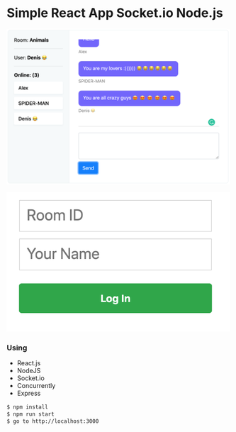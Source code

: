 # Simple React App Socket.io Node.js


![](https://github.com/YKalashnikov/simple-react-chat-with-sockets-/blob/master/chat1.png)

![](https://github.com/YKalashnikov/simple-react-chat-with-sockets-/blob/master/chat2.png)

### Using
- React.js
- NodeJS
- Socket.io
- Concurrently
- Express


```shell
$ npm install
$ npm run start
$ go to http://localhost:3000
```
